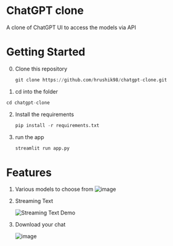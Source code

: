 # ChatGPT clone
A clone of ChatGPT UI to access the models via API

# Getting Started
0. Clone this repository
   ```python
   git clone https://github.com/hrushik98/chatgpt-clone.git
   ```
1. cd into the folder
```python
cd chatgpt-clone
```

2. Install the requirements
   ```python
   pip install -r requirements.txt
   ```

3. run the app
   ```python
   streamlit run app.py
   ```
# Features
1. Various models to choose from
   ![image](https://github.com/hrushik98/chatgpt-clone/assets/91076764/31cfb513-2fd4-48d8-8ffa-f0067ac26fb8)

   
2. Streaming Text
   
   ![Streaming Text Demo](https://github.com/hrushik98/chatgpt-clone/assets/91076764/7b14d587-5a65-4120-afd4-2fa0e954077d)

4. Download your chat
   
   ![image](https://github.com/hrushik98/chatgpt-clone/assets/91076764/1a1e0fb8-fd21-4856-9ffe-6367ffe2b6db)


